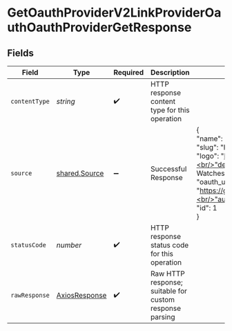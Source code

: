 # GetOauthProviderV2LinkProviderOauthOauthProviderGetResponse


## Fields

| Field                                                                                                                                                                            | Type                                                                                                                                                                             | Required                                                                                                                                                                         | Description                                                                                                                                                                      | Example                                                                                                                                                                          |
| -------------------------------------------------------------------------------------------------------------------------------------------------------------------------------- | -------------------------------------------------------------------------------------------------------------------------------------------------------------------------------- | -------------------------------------------------------------------------------------------------------------------------------------------------------------------------------- | -------------------------------------------------------------------------------------------------------------------------------------------------------------------------------- | -------------------------------------------------------------------------------------------------------------------------------------------------------------------------------- |
| `contentType`                                                                                                                                                                    | *string*                                                                                                                                                                         | :heavy_check_mark:                                                                                                                                                               | HTTP response content type for this operation                                                                                                                                    |                                                                                                                                                                                  |
| `source`                                                                                                                                                                         | [shared.Source](../../../sdk/models/shared/source.md)                                                                                                                            | :heavy_minus_sign:                                                                                                                                                               | Successful Response                                                                                                                                                              | {<br/>"name": "Garmin",<br/>"slug": "hamin",<br/>"logo": "https://garmin.com",<br/>"description": "Garmin Watches",<br/>"oauth_url": "https://garmin_aouth_url.com",<br/>"auth_type": "oauth",<br/>"id": 1<br/>} |
| `statusCode`                                                                                                                                                                     | *number*                                                                                                                                                                         | :heavy_check_mark:                                                                                                                                                               | HTTP response status code for this operation                                                                                                                                     |                                                                                                                                                                                  |
| `rawResponse`                                                                                                                                                                    | [AxiosResponse](https://axios-http.com/docs/res_schema)                                                                                                                          | :heavy_check_mark:                                                                                                                                                               | Raw HTTP response; suitable for custom response parsing                                                                                                                          |                                                                                                                                                                                  |